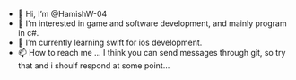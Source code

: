 - 👋 Hi, I’m @HamishW-04
- 👀 I’m interested in game and software development, and mainly program in c#.
- 🌱 I’m currently learning swift for ios development.
- 📫 How to reach me ... I think you can send messages through git, so try that and i shoulf respond at some point...
